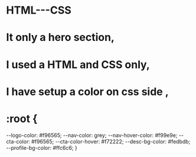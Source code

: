 # HTML---CSS
# It only a hero section,
# I used a HTML and CSS only,
# I have setup a color on css side ,


# :root {
  --logo-color: #f96565;
  --nav-color: grey;
  --nav-hover-color: #f99e9e;
  --cta-color: #f96565;
  --cta-color-hover: #f72222;
  --desc-bg-color: #fedbdb;
  --profile-bg-color: #ffc6c6;
}
